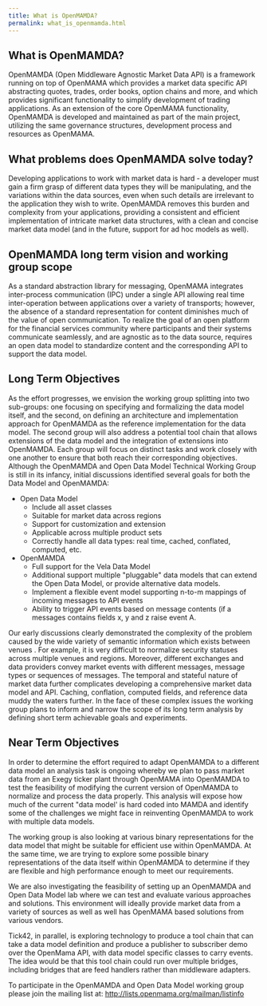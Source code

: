 ```yaml
---
title: What is OpenMAMDA?
permalink: what_is_openmamda.html
---
```


What is OpenMAMDA?
------------------

OpenMAMDA (Open Middleware Agnostic Market Data API) is a framework running on top of OpenMAMA which provides a market data specific API abstracting quotes, trades, order books, option chains and more, and which provides significant functionality to simplify development of trading applications. As an extension of the core OpenMAMA functionality, OpenMAMDA is developed and maintained as part of the main project, utilizing the same governance structures, development process and resources as OpenMAMA. 

What problems does OpenMAMDA solve today?
-----------------------------------------

Developing applications to work with market data is hard - a developer must gain a firm grasp of different data types they will be manipulating, and the variations within the data sources, even when such details are irrelevant to the application they wish to write. OpenMAMDA removes this burden and complexity from your applications, providing a consistent and efficient implementation of intricate market data structures, with a clean and concise market data model (and in the future, support for ad hoc models as well).

OpenMAMDA long term vision and working group scope
--------------------------------------------------

As a standard abstraction library for messaging, OpenMAMA integrates inter-process communication (IPC) under a single API allowing real time inter-operation between applications over a variety of transports; however, the absence of a standard representation for content diminishes much of the value of open communication. To realize the goal of an open platform for the financial services community where participants and their systems communicate seamlessly, and are agnostic as to the data source, requires an open data model to standardize content and the corresponding API to support the data model.

Long Term Objectives
--------------------

As the effort progresses, we envision the working group splitting into two sub-groups: one focusing on specifying and formalizing the data model itself, and the second, on defining an architecture and implementation approach for OpenMAMDA as the reference implementation for the data model. The second group will also address a potential tool chain that allows extensions of the data model and the integration of extensions into OpenMAMDA. Each group will focus on distinct tasks and work closely with one another to ensure that both reach their corresponding objectives. Although the OpenMAMDA and Open Data Model Technical Working Group is still in its infancy, initial discussions identified several goals for both the Data Model and OpenMAMDA:

-   Open Data Model
    -   Include all asset classes
    -   Suitable for market data across regions
    -   Support for customization and extension
    -   Applicable across multiple product sets
    -   Correctly handle all data types: real time, cached, conflated, computed, etc.
-   OpenMAMDA
    -   Full support for the Vela Data Model
    -   Additional support multiple "pluggable" data models that can extend the Open Data Model, or provide alternative data models.
    -   Implement a flexible event model supporting n-to-m mappings of incoming messages to API events
    -   Ability to trigger API events based on message contents (if a messages contains fields x, y and z raise event A.

Our early discussions clearly demonstrated the complexity of the problem caused by the wide variety of semantic information which exists between venues . For example, it is very difficult to normalize security statuses across multiple venues and regions. Moreover, different exchanges and data providers convey market events with different messages, message types or sequences of messages. The temporal and stateful nature of market data further complicates developing a comprehensive market data model and API. Caching, conflation, computed fields, and reference data muddy the waters further. In the face of these complex issues the working group plans to inform and narrow the scope of its long term analysis by defining short term achievable goals and experiments.

Near Term Objectives
--------------------

In order to determine the effort required to adapt OpenMAMDA to a different data model an analysis task is ongoing whereby we plan to pass market data from an Exegy ticker plant through OpenMAMA into OpenMAMDA to test the feasibility of modifying the current version of OpenMAMDA to normalize and process the data properly. This analysis will expose how much of the current "data model' is hard coded into MAMDA and identify some of the challenges we might face in reinventing OpenMAMDA to work with multiple data models.

The working group is also looking at various binary representations for the data model that might be suitable for efficient use within OpenMAMDA. At the same time, we are trying to explore some possible binary representations of the data itself within OpenMAMDA to determine if they are flexible and high performance enough to meet our requirements.

We are also investigating the feasibility of setting up an OpenMAMDA and Open Data Model lab where we can test and evaluate various approaches and solutions. This environment will ideally provide market data from a variety of sources as well as well has OpenMAMA based solutions from various vendors.

Tick42, in parallel, is exploring technology to produce a tool chain that can take a data model definition and produce a publisher to subscriber demo over the OpenMama API, with data model specific classes to carry events. The idea would be that this tool chain could run over multiple bridges, including bridges that are feed handlers rather than middleware adapters.

To participate in the OpenMAMDA and Open Data Model working group please join the mailing list at: <http://lists.openmama.org/mailman/listinfo>